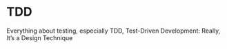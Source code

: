 # TDD
Everything about testing, especially TDD, Test-Driven Development: Really, It’s a Design Technique
